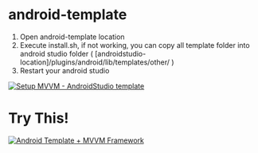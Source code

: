 # android-template


1. Open android-template location
2. Execute install.sh, if not working, you can copy all template folder into android studio folder ( [androidstudio-location]/plugins/android/lib/templates/other/ )
3. Restart your android studio


[![Setup MVVM - AndroidStudio template](http://img.youtube.com/vi/nVj3dP-1ZnY/0.jpg)](http://www.youtube.com/watch?v=nVj3dP-1ZnY)




# Try This!
[![Android Template + MVVM Framework](http://img.youtube.com/vi/YXzx530pTOA/0.jpg)](https://www.youtube.com/watch?v=YXzx530pTOA)
